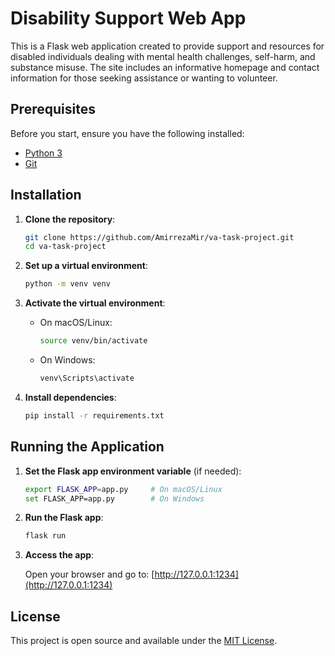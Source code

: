 # Disability Support Web App

This is a Flask web application created to provide support and resources for disabled individuals dealing with mental health challenges, self-harm, and substance misuse. The site includes an informative homepage and contact information for those seeking assistance or wanting to volunteer.


## Prerequisites

Before you start, ensure you have the following installed:
- [Python 3](https://www.python.org/downloads/)
- [Git](https://git-scm.com/)

## Installation

1. **Clone the repository**:
    ```bash
    git clone https://github.com/AmirrezaMir/va-task-project.git
    cd va-task-project
    ```

2. **Set up a virtual environment**:
    ```bash
    python -m venv venv
    ```

3. **Activate the virtual environment**:

    - On macOS/Linux:
        ```bash
        source venv/bin/activate
        ```
    - On Windows:
        ```bash
        venv\Scripts\activate
        ```

4. **Install dependencies**:
    ```bash
    pip install -r requirements.txt
    ```

## Running the Application

1. **Set the Flask app environment variable** (if needed):
    ```bash
    export FLASK_APP=app.py     # On macOS/Linux
    set FLASK_APP=app.py        # On Windows
    ```

2. **Run the Flask app**:
    ```bash
    flask run
    ```

3. **Access the app**:

   Open your browser and go to: [http://127.0.0.1:1234](http://127.0.0.1:1234)

## License

This project is open source and available under the [MIT License](LICENSE).
